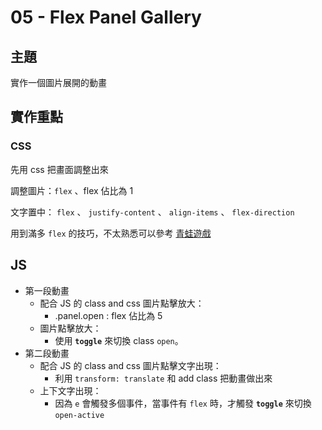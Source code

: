 # 05 - Flex Panel Gallery

## 主題
實作一個圖片展開的動畫

## 實作重點

### CSS

先用 css 把畫面調整出來

調整圖片：`flex` 、flex 佔比為 1

文字置中： `flex` 、 `justify-content` 、 `align-items` 、 `flex-direction`

用到滿多 `flex` 的技巧，不太熟悉可以參考 [青蛙遊戲](https://flexboxfroggy.com/)

## JS

- 第一段動畫
    - 配合 JS 的 class and css 圖片點擊放大：
        - .panel.open : flex 佔比為 5
    - 圖片點擊放大：
        - 使用 **`toggle`** 來切換 class `open`。
- 第二段動畫
    - 配合 JS 的 class and css 圖片點擊文字出現：
        - 利用 `transform: translate` 和 add class 把動畫做出來
    - 上下文字出現：
        - 因為 `e` 會觸發多個事件，當事件有 `flex` 時，才觸發 **`toggle`** 來切換 `open-active`